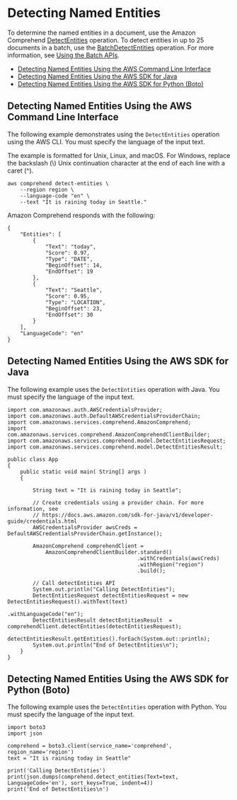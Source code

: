 # Detecting Named Entities<a name="get-started-api-entities"></a>

To determine the named entities in a document, use the Amazon Comprehend [DetectEntities](API_DetectEntities.md) operation\. To detect entities in up to 25 documents in a batch, use the [BatchDetectEntities](API_BatchDetectEntities.md) operation\. For more information, see [Using the Batch APIs](get-started-batch.md)\.


+ [Detecting Named Entities Using the AWS Command Line Interface](#get-started-api-entities-cli)
+ [Detecting Named Entities Using the AWS SDK for Java](#get-started-api-entities-java)
+ [Detecting Named Entities Using the AWS SDK for Python \(Boto\)](#get-started-api-entities-python)

## Detecting Named Entities Using the AWS Command Line Interface<a name="get-started-api-entities-cli"></a>

The following example demonstrates using the `DetectEntities` operation using the AWS CLI\. You must specify the language of the input text\. 

The example is formatted for Unix, Linux, and macOS\. For Windows, replace the backslash \(\\\) Unix continuation character at the end of each line with a caret \(^\)\.

```
aws comprehend detect-entities \
    --region region \
    --language-code "en" \
    --text "It is raining today in Seattle."
```

Amazon Comprehend responds with the following:

```
{
    "Entities": [
        {
            "Text": "today",
            "Score": 0.97,
            "Type": "DATE",
            "BeginOffset": 14,
            "EndOffset": 19
        },
        {
            "Text": "Seattle",
            "Score": 0.95,
            "Type": "LOCATION",
            "BeginOffset": 23,
            "EndOffset": 30
        }
    ],
    "LanguageCode": "en"
}
```

## Detecting Named Entities Using the AWS SDK for Java<a name="get-started-api-entities-java"></a>

The following example uses the `DetectEntities` operation with Java\. You must specify the language of the input text\.

```
import com.amazonaws.auth.AWSCredentialsProvider;
import com.amazonaws.auth.DefaultAWSCredentialsProviderChain;
import com.amazonaws.services.comprehend.AmazonComprehend;
import com.amazonaws.services.comprehend.AmazonComprehendClientBuilder;
import com.amazonaws.services.comprehend.model.DetectEntitiesRequest;
import com.amazonaws.services.comprehend.model.DetectEntitiesResult;

public class App 
{
    public static void main( String[] args )
    {

        String text = "It is raining today in Seattle";

        // Create credentials using a provider chain. For more information, see
        // https://docs.aws.amazon.com/sdk-for-java/v1/developer-guide/credentials.html
        AWSCredentialsProvider awsCreds = DefaultAWSCredentialsProviderChain.getInstance();
 
        AmazonComprehend comprehendClient =
            AmazonComprehendClientBuilder.standard()
                                         .withCredentials(awsCreds)
                                         .withRegion("region")
                                         .build();
                                         
        // Call detectEntities API
        System.out.println("Calling DetectEntities");
        DetectEntitiesRequest detectEntitiesRequest = new DetectEntitiesRequest().withText(text)
                                                                                 .withLanguageCode("en");
        DetectEntitiesResult detectEntitiesResult  = comprehendClient.detectEntities(detectEntitiesRequest);
        detectEntitiesResult.getEntities().forEach(System.out::println);
        System.out.println("End of DetectEntities\n");
    }
}
```

## Detecting Named Entities Using the AWS SDK for Python \(Boto\)<a name="get-started-api-entities-python"></a>

The following example uses the `DetectEntities` operation with Python\. You must specify the language of the input text\.

```
import boto3
import json

comprehend = boto3.client(service_name='comprehend', region_name='region')
text = "It is raining today in Seattle"

print('Calling DetectEntities')
print(json.dumps(comprehend.detect_entities(Text=text, LanguageCode='en'), sort_keys=True, indent=4))
print('End of DetectEntities\n')
```